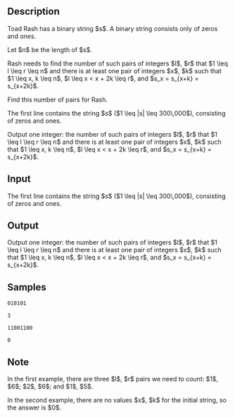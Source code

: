 ## Description

<div><p>Toad Rash has a binary string $s$. A binary string consists only of zeros and ones.</p><p>Let $n$ be the length of $s$.</p><p>Rash needs to find the number of such pairs of integers $l$, $r$ that $1 \leq l \leq r \leq n$ and there is at least one pair of integers $x$, $k$ such that $1 \leq x, k \leq n$, $l \leq x &lt; x + 2k \leq r$, and $s_x = s_{x+k} = s_{x+2k}$.</p><p>Find this number of pairs for Rash.</p></div><div class="input-specification"><p>The first line contains the string $s$ ($1 \leq |s| \leq 300\,000$), consisting of zeros and ones.</p></div><div class="output-specification"><p>Output one integer: the number of such pairs of integers $l$, $r$ that $1 \leq l \leq r \leq n$ and there is at least one pair of integers $x$, $k$ such that $1 \leq x, k \leq n$, $l \leq x &lt; x + 2k \leq r$, and $s_x = s_{x+k} = s_{x+2k}$.</p></div>

## Input

<p>The first line contains the string $s$ ($1 \leq |s| \leq 300\,000$), consisting of zeros and ones.</p>

## Output

<p>Output one integer: the number of such pairs of integers $l$, $r$ that $1 \leq l \leq r \leq n$ and there is at least one pair of integers $x$, $k$ such that $1 \leq x, k \leq n$, $l \leq x &lt; x + 2k \leq r$, and $s_x = s_{x+k} = s_{x+2k}$.</p>

## Samples

```input1
010101
```

```output1
3
```






```input2
11001100
```

```output2
0
```




## Note

<p>In the first example, there are three $l$, $r$ pairs we need to count: $1$, $6$; $2$, $6$; and $1$, $5$.</p><p>In the second example, there are no values $x$, $k$ for the initial string, so the answer is $0$.</p>
